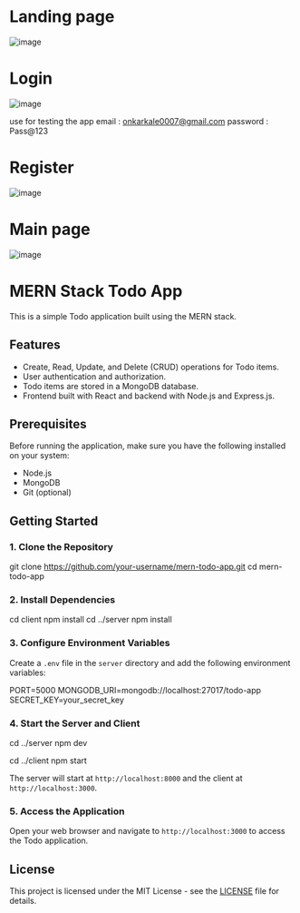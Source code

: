 # Landing page
![image](https://github.com/OnkarKale1405/todo-app/assets/142905417/60439515-1fe8-4480-827a-c150adcf2e4c)

# Login
![image](https://github.com/OnkarKale1405/todo-app/assets/142905417/7c688ef0-13c7-4764-9417-8ddfc71ed54a)

use for testing the app
email : onkarkale0007@gmail.com
password : Pass@123

# Register
![image](https://github.com/OnkarKale1405/todo-app/assets/142905417/52973ec4-78eb-456a-aac9-0b591a657dca)

# Main page
![image](https://github.com/OnkarKale1405/todo-app/assets/142905417/77598408-8af9-47a9-b180-54cc4fb52617)

# MERN Stack Todo App

This is a simple Todo application built using the MERN stack.

## Features

- Create, Read, Update, and Delete (CRUD) operations for Todo items.
- User authentication and authorization.
- Todo items are stored in a MongoDB database.
- Frontend built with React and backend with Node.js and Express.js.

## Prerequisites

Before running the application, make sure you have the following installed on your system:

- Node.js
- MongoDB
- Git (optional)

## Getting Started

### 1. Clone the Repository

git clone https://github.com/your-username/mern-todo-app.git
cd mern-todo-app

### 2. Install Dependencies

cd client
npm install
cd ../server
npm install

### 3. Configure Environment Variables

Create a `.env` file in the `server` directory and add the following environment variables:

PORT=5000
MONGODB_URI=mongodb://localhost:27017/todo-app
SECRET_KEY=your_secret_key

### 4. Start the Server and Client

cd ../server
npm dev

cd ../client
npm start

The server will start at `http://localhost:8000` and the client at `http://localhost:3000`.

### 5. Access the Application

Open your web browser and navigate to `http://localhost:3000` to access the Todo application.

## License

This project is licensed under the MIT License - see the [LICENSE](LICENSE) file for details.
